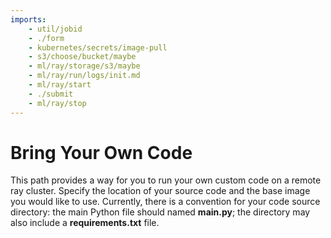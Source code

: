 ```yaml
---
imports:
    - util/jobid
    - ./form
    - kubernetes/secrets/image-pull
    - s3/choose/bucket/maybe
    - ml/ray/storage/s3/maybe
    - ml/ray/run/logs/init.md
    - ml/ray/start
    - ./submit
    - ml/ray/stop
---
```


# Bring Your Own Code

This path provides a way for you to run your own custom code on a
remote ray cluster.  Specify the location of your source code and the
base image you would like to use. Currently, there is a convention for
your code source directory: the main Python file should named
**main.py**; the directory may also include a **requirements.txt**
file.
